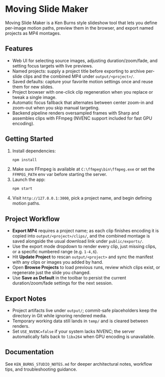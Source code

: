 # Moving Slide Maker

Moving Slide Maker is a Ken Burns style slideshow tool that lets you define per-image motion paths, preview them in the browser, and export named projects as MP4 montages.

## Features
- Web UI for selecting source images, adjusting duration/zoom/fade, and setting focus targets with live previews.
- Named projects: supply a project title before exporting to archive per-slide clips and the combined MP4 under `output/<project>/`.
- Saved defaults: capture your favorite motion settings once and reuse them for new slides.
- Project browser with one-click clip regeneration when you replace or tweak a single image.
- Automatic focus fallback that alternates between center zoom-in and zoom-out when you skip manual targeting.
- Backend pipeline renders oversampled frames with Sharp and assembles clips with FFmpeg (NVENC support included for fast GPU encoding).

## Getting Started
1. Install dependencies:
   ```bash
   npm install
   ```
2. Make sure FFmpeg is available at `C:\ffmpeg\bin\ffmpeg.exe` or set the `FFMPEG_PATH` env var before starting the server.
3. Launch the app:
   ```bash
   npm start
   ```
4. Visit `http://127.0.0.1:3000`, pick a project name, and begin defining motion paths.

## Project Workflow
- **Export MP4** requires a project name; as each clip finishes encoding it is copied into `output/<project>/clips/`, and the combined montage is saved alongside the usual download link under `public/exports/`.
- Use the export mode dropdown to render every clip, just missing clips, or a specific numbered range (e.g. `1-4,6`).
- Hit **Update Project** to rescan `output/<project>` and sync the manifest with any clips or images you added by hand.
- Open **Browse Projects** to load previous runs, review which clips exist, or regenerate just the slide you changed.
- Use **Save as Default** in the toolbar to persist the current duration/zoom/fade settings for the next session.

## Export Notes
- Project artifacts live under `output/`; commit-safe placeholders keep the directory in Git while ignoring rendered media.
- Temporary working data still lands in `temp/` and is cleared between renders.
- Set `USE_NVENC=false` if your system lacks NVENC; the server automatically falls back to `libx264` when GPU encoding is unavailable.

## Documentation
See `KEN_BURNS_STUDIO_NOTES.md` for deeper architectural notes, workflow tips, and troubleshooting guidance.

